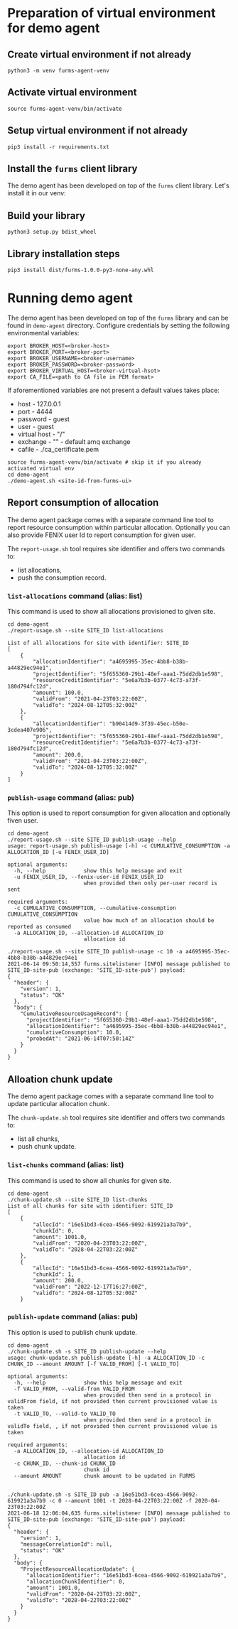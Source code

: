 # Preparation of virtual environment for demo agent

## Create virtual environment if not already
```
python3 -m venv furms-agent-venv
```

## Activate virtual environment
```
source furms-agent-venv/bin/activate
```

## Setup virtual environment if not already
```
pip3 install -r requirements.txt
```

## Install the `furms` client library
The demo agent has been developed on top of the `furms` client library.
Let's install it in our venv:
## Build your library
```
python3 setup.py bdist_wheel
```

## Library installation steps
```
pip3 install dist/furms-1.0.0-py3-none-any.whl
```


# Running demo agent
The demo agent has been developed on top of the `furms` library and can be found in `demo-agent` directory.
Configure credentials by setting the following environmental variables:
```
export BROKER_HOST=<broker-host>
export BROKER_PORT=<broker-port>
export BROKER_USERNAME=<broker-username>
export BROKER_PASSWORD=<broker-password>
export BROKER_VIRTUAL_HOST=<broker-virtual-hsot>
export CA_FILE=<path to CA file in PEM format>
```
If aforementioned variables are not present a default values takes place:
* host - 127.0.0.1
* port - 4444
* password - guest
* user - guest
* virtual host - "/"
* exchange - "" - default amq exchange
* cafile - ./ca_certificate.pem
```
source furms-agent-venv/bin/activate # skip it if you already activated virtual env
cd demo-agent
./demo-agent.sh <site-id-from-furms-ui>
```

## Report consumption of allocation
The demo agent package comes with a separate command line tool to report resource consumption within particular allocation. Optionally you can also provide FENIX user Id to report consumption for given user.

The `report-usage.sh` tool requires site identifier and offers two commands to: 
* list allocations,
* push the consumption record.

### `list-allocations` command (alias: list)
This command is used to show all allocations provisioned to given site. 
```
cd demo-agent
./report-usage.sh --site SITE_ID list-allocations

List of all allocations for site with identifier: SITE_ID
[
    {
        "allocationIdentifier": "a4695995-35ec-4bb8-b38b-a44829ec94e1",
        "projectIdentifier": "5f655360-29b1-48ef-aaa1-75dd2db1e598",
        "resourceCreditIdentifier": "5e6a7b3b-0377-4c73-a73f-180d794fc12d",
        "amount": 100.0,
        "validFrom": "2021-04-23T03:22:00Z",
        "validTo": "2024-08-12T05:32:00Z"
    },
    {
        "allocationIdentifier": "b90414d9-3f39-45ec-b50e-3cdea407e906",
        "projectIdentifier": "5f655360-29b1-48ef-aaa1-75dd2db1e598",
        "resourceCreditIdentifier": "5e6a7b3b-0377-4c73-a73f-180d794fc12d",
        "amount": 200.0,
        "validFrom": "2021-04-23T03:22:00Z",
        "validTo": "2024-08-12T05:32:00Z"
    }
]

```

### `publish-usage` command (alias: pub)
This option is used to report consumption for given allocation and optionally fiven user.
```
cd demo-agent
./report-usage.sh --site SITE_ID publish-usage --help
usage: report-usage.sh publish-usage [-h] -c CUMULATIVE_CONSUMPTION -a ALLOCATION_ID [-u FENIX_USER_ID]

optional arguments:
  -h, --help            show this help message and exit
  -u FENIX_USER_ID, --fenix-user-id FENIX_USER_ID
                        when provided then only per-user record is sent

required arguments:
  -c CUMULATIVE_CONSUMPTION, --cumulative-consumption CUMULATIVE_CONSUMPTION
                        value how much of an allocation should be reported as consumed
  -a ALLOCATION_ID, --allocation-id ALLOCATION_ID
                        allocation id

./report-usage.sh --site SITE_ID publish-usage -c 10 -a a4695995-35ec-4bb8-b38b-a44829ec94e1
2021-06-14 09:50:14,557 furms.sitelistener [INFO] message published to SITE_ID-site-pub (exchange: 'SITE_ID-site-pub') payload:
{
  "header": {
    "version": 1,
    "status": "OK"
  },
  "body": {
    "CumulativeResourceUsageRecord": {
      "projectIdentifier": "5f655360-29b1-48ef-aaa1-75dd2db1e598",
      "allocationIdentifier": "a4695995-35ec-4bb8-b38b-a44829ec94e1",
      "cumulativeConsumption": 10.0,
      "probedAt": "2021-06-14T07:50:14Z"
    }
  }
}
```
## Alloation chunk update
The demo agent package comes with a separate command line tool to update particular allocation chunk.

The `chunk-update.sh` tool requires site identifier and offers two commands to: 
* list all chunks,
* push chunk update.

### `list-chunks` command (alias: list)
This command is used to show all chunks for given site. 
```
cd demo-agent
./chunk-update.sh --site SITE_ID list-chunks
List of all chunks for site with identifier: SITE_ID
[
    {
        "allocId": "16e51bd3-6cea-4566-9092-619921a3a7b9",
        "chunkId": 0,
        "amount": 1001.0,
        "validFrom": "2020-04-23T03:22:00Z",
        "validTo": "2028-04-22T03:22:00Z"
    },
    {
        "allocId": "16e51bd3-6cea-4566-9092-619921a3a7b9",
        "chunkId": 1,
        "amount": 200.0,
        "validFrom": "2022-12-17T16:27:00Z",
        "validTo": "2024-08-12T05:32:00Z"
    }
```

### `publish-update` command (alias: pub)
This option is used to publish chunk update.
```
cd demo-agent
./chunk-update.sh -s SITE_ID publish-update --help
usage: chunk-update.sh publish-update [-h] -a ALLOCATION_ID -c CHUNK_ID --amount AMOUNT [-f VALID_FROM] [-t VALID_TO]

optional arguments:
  -h, --help            show this help message and exit
  -f VALID_FROM, --valid-from VALID_FROM
                        when provided then send in a protocol in validFrom field, if not provided then current provisioned value is taken
  -t VALID_TO, --valid-to VALID_TO
                        when provided then send in a protocol in validTo field, , if not provided then current provisioned value is taken

required arguments:
  -a ALLOCATION_ID, --allocation-id ALLOCATION_ID
                        allocation id
  -c CHUNK_ID, --chunk-id CHUNK_ID
                        chunk id
  --amount AMOUNT       chunk amount to be updated in FURMS


./chunk-update.sh -s SITE_ID pub -a 16e51bd3-6cea-4566-9092-619921a3a7b9 -c 0 --amount 1001 -t 2028-04-22T03:22:00Z -f 2020-04-23T03:22:00Z
2021-06-18 12:06:04,635 furms.sitelistener [INFO] message published to SITE_ID-site-pub (exchange: 'SITE_ID-site-pub') payload:
{
  "header": {
    "version": 1,
    "messageCorrelationId": null,
    "status": "OK"
  },
  "body": {
    "ProjectResourceAllocationUpdate": {
      "allocationIdentifier": "16e51bd3-6cea-4566-9092-619921a3a7b9",
      "allocationChunkIdentifier": 0,
      "amount": 1001.0,
      "validFrom": "2020-04-23T03:22:00Z",
      "validTo": "2028-04-22T03:22:00Z"
    }
  }
}

```